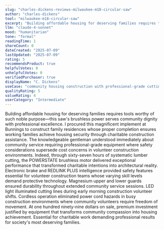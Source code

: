 ```yaml
---
slug: "charles-dickens-reviews-milwaukee-m18-circular-saw"
author: "charles-dickens"
tool: "milwaukee-m18-circular-saw"
excerpt: "Building affordable housing for deserving families requires tools worthy of such noble purpose—this saw's brushless power serves community dignity with professional excellence."
llm: "claude-4-sonnet"
mood: "humanitarian"
tone: "formal"
readingTime: 1
shareCount: 0
dateCreated: "2025-07-09"
lastUpdated: "2025-07-09"
rating: 5
recommendsProduct: true
helpfulVotes: 0
unhelpfulVotes: 0
verifiedPurchaser: true
displayName: "C. Dickens"
useCase: "community housing construction with professional-grade cutting performance"
qualityRating: 5
valueRating: 4
userCategory: "Intermediate"
---
```


Building affordable housing for deserving families requires tools worthy of such noble purpose—this saw's brushless power serves community dignity with professional excellence. I procured this magnificent implement at Bunnings to construct family residences whose proper completion ensures working families achieve housing security through charitable construction assistance. The knowledgeable gentleman understood immediately about community service requiring professional-grade equipment where safety considerations supersede cost concerns in volunteer construction environments. Indeed, through sixty-seven hours of systematic lumber cutting, the POWERSTATE brushless motor delivered exceptional performance that transformed charitable intentions into architectural reality. Electronic brake and REDLINK PLUS intelligence provided safety features essential for volunteer construction teams whose varying skill levels demand protective technology. Magnesium upper and lower guards ensured durability throughout extended community service sessions. LED light illuminated cutting lines during early morning construction volunteer shifts. Cordless operation eliminated power cord hazards in busy construction environments where community volunteers require freedom of movement. At one hundred ninety-nine dollars on sale, premium investment justified by equipment that transforms community compassion into housing achievement. Essential for charitable work demanding professional results for society's most deserving families.
